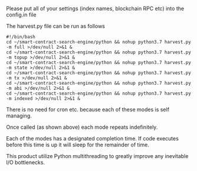Please put all of your settings (index names, blockchain RPC etc) into the config.in file

The harvest.py file can be run as follows

```
#!/bin/bash
cd ~/smart-contract-search-engine/python && nohup python3.7 harvest.py -m full >/dev/null 2>&1 &
cd ~/smart-contract-search-engine/python && nohup python3.7 harvest.py -m topup >/dev/null 2>&1 &
cd ~/smart-contract-search-engine/python && nohup python3.7 harvest.py -m state >/dev/null 2>&1 &
cd ~/smart-contract-search-engine/python && nohup python3.7 harvest.py -m tx >/dev/null 2>&1 &
cd ~/smart-contract-search-engine/python && nohup python3.7 harvest.py -m abi >/dev/null 2>&1 &
cd ~/smart-contract-search-engine/python && nohup python3.7 harvest.py -m indexed >/dev/null 2>&1 &
```

There is no need for cron etc. because each of these modes is self managing.

Once called (as shown above) each mode repeats indefinitely.

Each of the modes has a designated completion time. If code executes before this time is up it will sleep for the remainder of time.

This product utilize Python multithreading to greatly improve any inevitable I/O bottlenecks.

